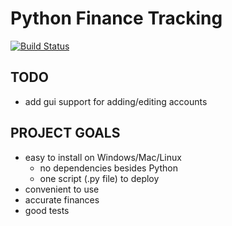 Python Finance Tracking
=======================

[![Build Status](https://travis-ci.com/bcail/python_finance_tracking.svg?branch=master)](https://travis-ci.com/bcail/python_finance_tracking)

TODO
----
- add gui support for adding/editing accounts

PROJECT GOALS
-------------
- easy to install on Windows/Mac/Linux
  * no dependencies besides Python
  * one script (.py file) to deploy
- convenient to use
- accurate finances
- good tests

